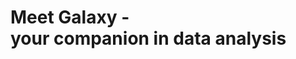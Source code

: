 <div class="row">
    <h1>
        Meet Galaxy - <br/>
        your companion
        in data analysis
    </h1>

</div>
